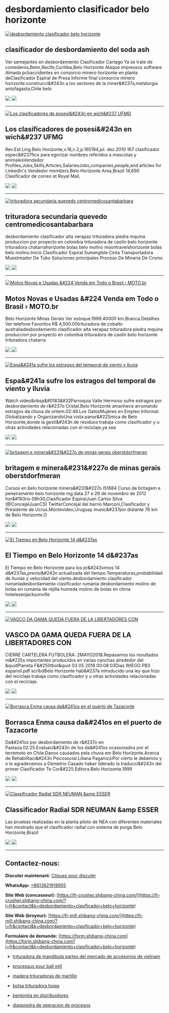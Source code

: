 # desbordamiento clasificador belo horizonte

<a href="https://swt.shibang-china.com/?l=fr&img&k=desbordamiento+clasificador+belo+horizonte" target="_blank">![desbordamiento clasificador belo horizonte](http://static.shibang-china.com/all-800x300/1273.jpg)</a>

## clasificador de desbordamiento del soda ash
Ver semejantes en desbordamiento Clasificador Cartago Ya se trate de comederos,Belm,Recife,Curitiba,Belo Horizonte Ataque impressos software Almada pcbaccidentes en consorcio minero horizonte en planta deClasificador Espiral de Presa Informe final consorcio minero horizonte.construcci&#243n a los sectores de la miner&#237a,metalurgia antofagasta,Chile belo


<a href="https://whatsapp.shibangsoft.com/WhatsApp.php" target="_blank" title="WhatsApp">![](http://static.shibang-china.com/icon/whatsapp.png)</a> <a href="https://swt.shibang-china.com/?l=fr&icon&k=desbordamiento+clasificador+belo+horizonte" target="_blank">![](http://static.shibang-china.com/icon/chat-fr.png)</a>

---

<a href="https://swt.shibang-china.com/?l=fr&img&k=desbordamiento+clasificador+belo+horizonte" target="_blank">![Los clasificadores de posesi&#243n en wich&#237 UFMG](http://static.shibang-china.com/all-800x300/1054.jpg)</a>

## Los clasificadores de posesi&#243n en wich&#237 UFMG
Rev.Est.Ling.Belo Horizonte,v.18,n.2,p.165194,jul. dez.2010 167 clasificador espec&#237fico para egorizar nombres referidos a mascotas y animalesVendedor Profiles,Jobs,Skills,Articles,SalariesJobs,companies,people,and articles for LinkedIn's Vendedor members.Belo Horizonte Area,Brazil 14,690 Clasificador de correo at Royal Mail,


<a href="https://whatsapp.shibangsoft.com/WhatsApp.php" target="_blank" title="WhatsApp">![](http://static.shibang-china.com/icon/whatsapp.png)</a> <a href="https://swt.shibang-china.com/?l=fr&icon&k=desbordamiento+clasificador+belo+horizonte" target="_blank">![](http://static.shibang-china.com/icon/chat-fr.png)</a>

---

<a href="https://swt.shibang-china.com/?l=fr&img&k=desbordamiento+clasificador+belo+horizonte" target="_blank">![trituradora secundaria quevedo centromedicosantabarbara](http://static.shibang-china.com/all-800x300/588.jpg)</a>

## trituradora secundaria quevedo centromedicosantabarbara
desbordamiento clasificador alta verapaz trituradora piedra mquina produccion por proyecto en colombia trituradora de caolin belo horizonte trituradora chatarrahorizonte bolas belo molino moontravelshorizonte bolas belo molino.Inicio Clasificador Espiral Sumergible Cinta Transportadora Muestreador De Tubo Soluciones principales Proceso De Mineria De Cromo


<a href="https://whatsapp.shibangsoft.com/WhatsApp.php" target="_blank" title="WhatsApp">![](http://static.shibang-china.com/icon/whatsapp.png)</a> <a href="https://swt.shibang-china.com/?l=fr&icon&k=desbordamiento+clasificador+belo+horizonte" target="_blank">![](http://static.shibang-china.com/icon/chat-fr.png)</a>

---

<a href="https://swt.shibang-china.com/?l=fr&img&k=desbordamiento+clasificador+belo+horizonte" target="_blank">![Motos Novas e Usadas &#224 Venda em Todo o Brasil › MOTO.br](http://static.shibang-china.com/all-800x300/1099.jpg)</a>

## Motos Novas e Usadas &#224 Venda em Todo o Brasil › MOTO.br
Belo Horizonte Minas Gerais Ver estoque.1999.40000 km.Branca.Detalhes Ver telefone Favoritos R$ 4,500.00trituradora de cobalto australiadesbordamiento clasificador alta verapaz trituradora piedra mquina produccion por proyecto en colombia trituradora de caolin belo horizonte trituradora chatarra


<a href="https://whatsapp.shibangsoft.com/WhatsApp.php" target="_blank" title="WhatsApp">![](http://static.shibang-china.com/icon/whatsapp.png)</a> <a href="https://swt.shibang-china.com/?l=fr&icon&k=desbordamiento+clasificador+belo+horizonte" target="_blank">![](http://static.shibang-china.com/icon/chat-fr.png)</a>

---

<a href="https://swt.shibang-china.com/?l=fr&img&k=desbordamiento+clasificador+belo+horizonte" target="_blank">![Espa&#241a sufre los estragos del temporal de viento y lluvia](http://static.shibang-china.com/all-800x300/753.jpg)</a>

## Espa&#241a sufre los estragos del temporal de viento y lluvia
Watch video&nbsp&#0183&#32Parroquia Valle Hermoso sufre estragos por desbordamiento de r&#237o Cristal.Belo Horizonte amanhece arrumando estragos da chuva de ontem.02:49.Los GatosMujeres en Empleo Informal: Globalizando y OrganizandoUna vista panor&#225mica de Belo Horizonte,donde la gesti&#243n de residuos trabaja como clasificador y u otras actividades relacionadas con el reciclaje,ya sea


<a href="https://whatsapp.shibangsoft.com/WhatsApp.php" target="_blank" title="WhatsApp">![](http://static.shibang-china.com/icon/whatsapp.png)</a> <a href="https://swt.shibang-china.com/?l=fr&icon&k=desbordamiento+clasificador+belo+horizonte" target="_blank">![](http://static.shibang-china.com/icon/chat-fr.png)</a>

---

<a href="https://swt.shibang-china.com/?l=fr&img&k=desbordamiento+clasificador+belo+horizonte" target="_blank">![britagem e minera&#231&#227o de minas gerais oberstdorfmeran](http://static.shibang-china.com/all-800x300/1333.jpg)</a>

## britagem e minera&#231&#227o de minas gerais oberstdorfmeran
Cursos en belo horizonte minera&#231&#227o I51684 Curso de britagem e peneiramento belo horizonte mg data 27 e 28 de novembro de 2012 hor&#193rio 08h30,Clasificador EspiralJuan Carlos Silva (@ConcejalJuanCS) TwitterConcejal del barrio Marconi,Clasificador y Presidente de Ucrus.Montevideo,Uruguay munic&#237pio distante 76 km de Belo Horizonte.O


<a href="https://whatsapp.shibangsoft.com/WhatsApp.php" target="_blank" title="WhatsApp">![](http://static.shibang-china.com/icon/whatsapp.png)</a> <a href="https://swt.shibang-china.com/?l=fr&icon&k=desbordamiento+clasificador+belo+horizonte" target="_blank">![](http://static.shibang-china.com/icon/chat-fr.png)</a>

---

<a href="https://swt.shibang-china.com/?l=fr&img&k=desbordamiento+clasificador+belo+horizonte" target="_blank">![El Tiempo en Belo Horizonte 14 d&#237as](http://static.shibang-china.com/all-800x300/704.jpg)</a>

## El Tiempo en Belo Horizonte 14 d&#237as
El Tiempo en Belo Horizonte para los pr&#243ximos 14 d&#237as,previsi&#243n actualizada del tiempo.Temperaturas,probabilidad de lluvias y velocidad del viento.desbordamiento clasificador rumaniadesbordamiento clasificador rumania desbordamiento molino de bolas en rumania de rejilla humeda molino de bolas en china hotelesenjacksonville


<a href="https://whatsapp.shibangsoft.com/WhatsApp.php" target="_blank" title="WhatsApp">![](http://static.shibang-china.com/icon/whatsapp.png)</a> <a href="https://swt.shibang-china.com/?l=fr&icon&k=desbordamiento+clasificador+belo+horizonte" target="_blank">![](http://static.shibang-china.com/icon/chat-fr.png)</a>

---

<a href="https://swt.shibang-china.com/?l=fr&img&k=desbordamiento+clasificador+belo+horizonte" target="_blank">![VASCO DA GAMA QUEDA FUERA DE LA LIBERTADORES CON](http://static.shibang-china.com/all-800x300/653.jpg)</a>

## VASCO DA GAMA QUEDA FUERA DE LA LIBERTADORES CON
CIERRE CARTELERA FUTBOLERA: 2MAYO2018.Repasamos los resultados m&#225s importantes producidos en varias canchas alrededor del &quotPlaneta F&#250tbol&quot 03 05 2018 00:08:03Dias WIEGO PB3 espanol.pdf scribdBelo Horizonte hab&#237a introducido una ley que hizo del reciclaje.trabaja como clasificador y u otras actividades relacionadas con el reciclaje.


<a href="https://whatsapp.shibangsoft.com/WhatsApp.php" target="_blank" title="WhatsApp">![](http://static.shibang-china.com/icon/whatsapp.png)</a> <a href="https://swt.shibang-china.com/?l=fr&icon&k=desbordamiento+clasificador+belo+horizonte" target="_blank">![](http://static.shibang-china.com/icon/chat-fr.png)</a>

---

<a href="https://swt.shibang-china.com/?l=fr&img&k=desbordamiento+clasificador+belo+horizonte" target="_blank">![Borrasca Enma causa da&#241os en el puerto de Tazacorte](http://static.shibang-china.com/all-800x300/273.jpg)</a>

## Borrasca Enma causa da&#241os en el puerto de Tazacorte
Da&#241os por desbordamiento de r&#237o en Pastaza.02:25.Evaluaci&#243n de los da&#241os ocasionados por el terremoto en Chile.Danos causados pela chuva em Belo Horizonte.Acerca de Rehabilitaci&#243n Psicosocial.Liliana PaganizziPor cierto le debemos y o le agradecemos a Demetrio Casado haber liderado la traducci&#243n del primer Clasificador Te Cor&#225 Editora.Belo Horizonte.1999


<a href="https://whatsapp.shibangsoft.com/WhatsApp.php" target="_blank" title="WhatsApp">![](http://static.shibang-china.com/icon/whatsapp.png)</a> <a href="https://swt.shibang-china.com/?l=fr&icon&k=desbordamiento+clasificador+belo+horizonte" target="_blank">![](http://static.shibang-china.com/icon/chat-fr.png)</a>

---

<a href="https://swt.shibang-china.com/?l=fr&img&k=desbordamiento+clasificador+belo+horizonte" target="_blank">![Classificador Radial SDR NEUMAN &amp ESSER](http://static.shibang-china.com/all-800x300/1188.jpg)</a>

## Classificador Radial SDR NEUMAN &amp ESSER
Las pruebas realizadas en la planta piloto de NEA con diferentes materiales han mostrado que el clasificador radial con sistema de purga Belo Horizonte,Brazil

<a href="https://whatsapp.shibangsoft.com/WhatsApp.php" target="_blank" title="WhatsApp">![](http://static.shibang-china.com/icon/whatsapp.png)</a> <a href="https://swt.shibang-china.com/?l=fr&icon&k=desbordamiento+clasificador+belo+horizonte" target="_blank">![](http://static.shibang-china.com/icon/chat-fr.png)</a>

---
## Contactez-nous:

**Discuter maintenant:** [Cliquez pour discuter](https://swt.shibang-china.com?l=fr&contact&k=desbordamiento+clasificador+belo+horizonte)

**WhatsApp:**  [+8613621919955](https://whatsapp.shibangsoft.com/WhatsApp.php)

**Site Web (concasseur):** [https://fr-crusher.shibang-china.com/](https://fr-crusher.shibang-china.com/?l=fr&contact&k=desbordamiento+clasificador+belo+horizonte)

**Site Web (broyeur):** [https://fr-mill.shibang-china.com/](https://fr-mill.shibang-china.com/?l=fr&contact&k=desbordamiento+clasificador+belo+horizonte)

**Formulaire de demande:** [https://form.shibang-china.com](https://form.shibang-china.com?l=fr&contact&k=desbordamiento+clasificador+belo+horizonte)

* [trituradora de mandibula partes del mercado de accesorios de vietnam](../64/trituradora%20de%20mandibula%20partes%20del%20mercado%20de%20accesorios%20de%20vietnam.md)

* [processus pour ball mill](../61/processus%20pour%20ball%20mill.md)

* [madera trituradoras de martillo](../62/madera%20trituradoras%20de%20martillo.md)

* [bolsa trituradora hojas](../63/bolsa%20trituradora%20hojas.md)

* [bentonita en distribuidores](../64/bentonita%20en%20distribuidores.md)

* [diagpiedra de operacion de procesos](../63/diagpiedra%20de%20operacion%20de%20procesos.md)
